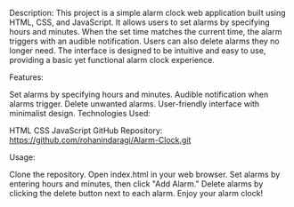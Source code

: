 Description:
This project is a simple alarm clock web application built using HTML, CSS, and JavaScript. It allows users to set alarms by specifying hours and minutes. When the set time matches the current time, the alarm triggers with an audible notification. Users can also delete alarms they no longer need. The interface is designed to be intuitive and easy to use, providing a basic yet functional alarm clock experience.

Features:

Set alarms by specifying hours and minutes.
Audible notification when alarms trigger.
Delete unwanted alarms.
User-friendly interface with minimalist design.
Technologies Used:

HTML
CSS
JavaScript
GitHub Repository: https://github.com/rohanindaragi/Alarm-Clock.git

Usage:

Clone the repository.
Open index.html in your web browser.
Set alarms by entering hours and minutes, then click "Add Alarm."
Delete alarms by clicking the delete button next to each alarm.
Enjoy your alarm clock!
